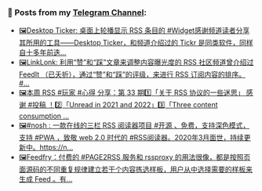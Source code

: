 ### 📰 Posts from my [Telegram Channel](https://t.me/s/aboutrss):
<!-- BLOG-POST-LIST:START -->
- [🖼Desktop Ticker: 桌面上轮播显示 RSS 条目的 #Widget感谢频道读者分享其所用的工具——Desktop Ticker，和频道介绍过的 Tickr 是同类软件，同样自十多年前迭...](https://t.me/aboutrss/1156)
- [🖼LinkLonk: 利用“赞”和“踩”文章来调整内容曝光度的 RSS 社区频道曾介绍过 FeedIt （已夭折），通过“赞”和“踩”的评级，来进行 RSS 订阅内容的排序。 #...](https://t.me/aboutrss/1155)
- [🖼本周 RSS #玩家 #心得 分享：第 33 期1️⃣「关于 RSS 协议的一些迷思」 感谢 #投稿 ！2️⃣「Unread in 2021 and 2022」3️⃣「Three content consumption ...](https://t.me/aboutrss/1154)
- [🖼#nosh : 一款在线的三栏 RSS 阅读器项目 #开源 、免费，支持深色模式，支持 #PWA ，致敬 web 2.0 时代的 #RSS阅读器。2020年3月面世，持续更新中。https://n...](https://t.me/aboutrss/1153)
- [🖼Feedfry：付费的 #PAGE2RSS 服务和 rssproxy 的用法很像，都是按照页面源码的不同重复规律建立若干个内容拣选样板，用户从中选择需要的样板来生成 Feed 。有...](https://t.me/aboutrss/1152)
<!-- BLOG-POST-LIST:END -->

<!--
**AboutRSS/AboutRSS** is a ✨ _special_ ✨ repository because its `README.md` (this file) appears on your GitHub profile.

Here are some ideas to get you started:

- 🔭 I’m currently working on ...
- 🌱 I’m currently learning ...
- 👯 I’m looking to collaborate on ...
- 🤔 I’m looking for help with ...
- 💬 Ask me about ...
- 📫 How to reach me: ...
- 😄 Pronouns: ...
- ⚡ Fun fact: ...
-->

